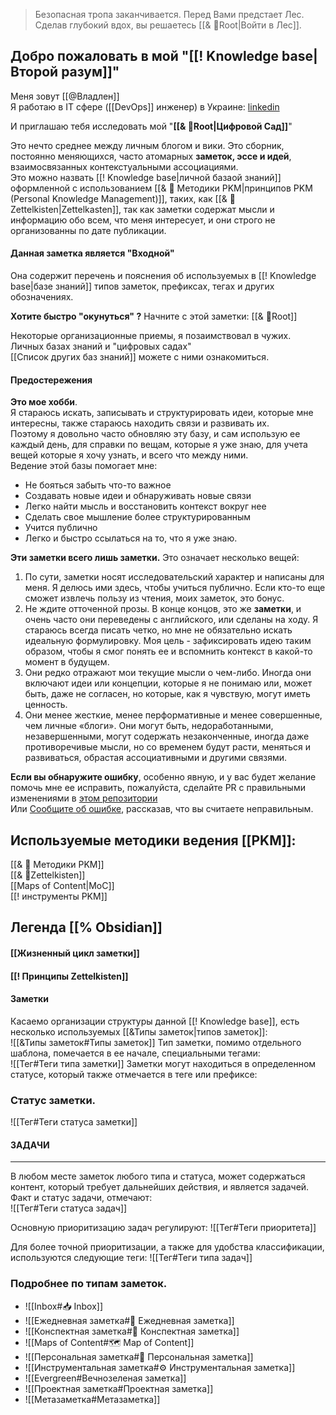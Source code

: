 > Безопасная тропа заканчивается. 
   Перед Вами предстает Лес.
   Сделав глубокий вдох, вы решаетесь [[& 🌲️Root|Войти в Лес]].

## Добро пожаловать в мой "[[! Knowledge base|Второй разум]]"
Меня зовут [[@Владлен]]  
Я работаю в IT сфере ([[DevOps]] инженер) в Украине: [linkedin](https://www.linkedin.com/in/%D0%B2%D0%BB%D0%B0%D0%B4%D0%BB%D0%B5%D0%BD-%D1%87%D0%B5%D1%80%D0%B2%D0%B0%D0%BD%D1%91%D0%B2-841852221/)

И приглашаю тебя исследовать мой "**[[& 🌲️Root|Цифровой Сад]]**" 

Это нечто среднее между личным блогом и вики. Это сборник, постоянно меняющихся, часто атомарных **заметок, эссе и идей**, взаимосвязанных контекстуальными ассоциациями.   
Это можно назвать [[! Knowledge base|личной базаой знаний]] оформленной с использованием [[& 🌱️ Методики PKM|принципов PKM (Personal Knowledge Management)]], таких, как [[& 🌲️Zettelkisten|Zettelkasten]], так как заметки содержат мысли и информацию обо всем, что меня интересует, и они строго не организованны по дате публикации.  

#### Данная заметка является "Входной"
Она содержит перечень и пояснения об используемых в [[! Knowledge base|базе знаний]] типов заметок, префиксах, тегах и других обозначениях.  

**Хотите быстро "окунуться" ?** 
Начните с этой заметки: [[& 🌲️Root]]    

Некоторые организационные приемы, я позаимствовал в чужих.
Личных базах знаний и "цифровых садах"  
[[Список других баз знаний]] можете с ними ознакомиться.  

#### Предостережения
**Это мое хобби**.   
Я стараюсь искать, записывать и структурировать идеи, которые мне интересны, также стараюсь находить связи и развивать их.   
Поэтому я довольно часто обновляю эту базу, и сам использую ее каждый день, для справки по вещам, которые я уже знаю, для учета вещей которые я хочу узнать, и всего что между ними.  
 Ведение этой базы помогает мне:
- Не бояться забыть что-то важное
- Создавать новые идеи и обнаруживать новые связи
- Легко найти мысль и восстановить контекст вокруг нее
- Сделать свое мышление более структурированным
- Учится публично
- Легко и быстро ссылаться на то, что я уже знаю. 

**Эти заметки всего лишь заметки.** Это означает несколько вещей:
1. По сути, заметки носят исследовательский характер и написаны для меня. Я делюсь ими здесь, чтобы учиться публично. Если кто-то еще сможет извлечь пользу из чтения, моих заметок, это бонус.
2. Не ждите отточенной прозы. В конце концов, это же **заметки**, и очень часто они переведены с английского, или сделаны на ходу. Я стараюсь всегда писать четко, но мне не обязательно искать идеальную формулировку. Моя цель - зафиксировать идею таким образом, чтобы я смог понять ее и вспомнить контекст в какой-то момент в будущем.
3. Они редко отражают мои текущие мысли о чем-либо. Иногда они включают идеи или концепции, которые я не понимаю или, может быть, даже не согласен, но которые, как я чувствую, могут иметь ценность.
4. Они менее жесткие, менее перформативные и менее совершенные, чем личные «блоги». Они могут быть, недоработанными, незавершенными, могут содержать незаконченные, иногда даже противоречивые мысли, но со временем будут расти, меняться и развиваться, обрастая ассоциативными и другими связями.

**Если вы обнаружите ошибку**, особенно явную, и у вас будет желание помочь мне ее исправить, пожалуйста, сделайте PR с правильными изменениями в [этом репозитории](https://github.com/SmartSceptic/Brain_Public)  
Или [Сообщите об ошибке](https://github.com/SmartSceptic/Brain_Public/issues), рассказав, что вы считаете неправильным.  

## Используемые методики ведения [[PKM]]:  
[[& 🌱️ Методики PKM]]  
	[[& 🌲️Zettelkisten]]  
	[[Maps of Content|MoC]]  
[[! инструменты PKM]]  

## Легенда  [[% Obsidian]]  

#### [[Жизненный цикл заметки]]   

#### [[! Принципы Zettelkisten]]   

#### Заметки  
Касаемо организации структуры данной [[! Knowledge base]], есть несколько используемых [[&Типы заметок|типов заметок]]:  
![[&Типы заметок#Типы заметок]]
Тип заметки, помимо отдельного шаблона, помечается в ее начале, специальными тегами:  
![[Тег#Теги типа заметки]]
Заметки могут находиться в определенном статусе, который также отмечается в теге или префиксе:  
### Статус заметки.  
![[Тег#Теги статуса заметки]] 


#### ЗАДАЧИ
-----------------------------------------------------------
В любом месте заметок любого типа и статуса, может содержаться контент, который требует дальнейших действия, и является задачей.   
Факт и статус задачи, отмечают:  
![[Тег#Теги статуса задач]]    

Основную приоритизацию задач регулируют:
![[Тег#Теги приоритета]]

Для более точной приоритизации, а также для удобства классификации, используются следующие теги:
![[Тег#Теги типа задач]]

### Подробнее по типам заметок.
* ![[Inbox#📥️ Inbox]] 
* ![[Ежедневная заметка#📅 Ежедневная заметка]] 
* ![[Конспектная заметка#📝 Конспектная заметка]] 
* ![[Maps of Content#🗺️ Map of Content]] 
* ![[Персональная заметка#👥️ Персональная заметка]]
* ![[Инструментальная заметка#⚙ Инструментальная заметка]]  
* ![[Evergreen#Вечнозеленая заметка]]
* ![[Проектная заметка#Проектная заметка]]
* ![[Метазаметка#Метазаметка]]